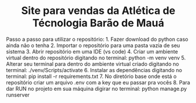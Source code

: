 <h1 align="center"> Site para vendas da Atlética de Técnologia Barão de Mauá </h1>
Passo a passo para utilizar o repositório:
1. Fazer download do python caso ainda não o tenha
2. Importar o repositório para uma pasta vazia de seu sistema
3. Abrir repositório em uma IDE (vs code)
4. Criar um ambiente virtual dentro do repositório digitando no terminal: python -m venv venv
5. Alterar seu terminal para dentro do ambiente virtual criado digitando no terminal: ./venv/Scripts/activate
6. Instalar as dependências digitando no terminal: pip install -r requirements.txt
7. No diretório base onde está o repositório criar um arquivo .env com a key que eu passar pra vocês
8. Para dar RUN no projeto em sua máquina digirar no terminal: python manage.py runserver
  
